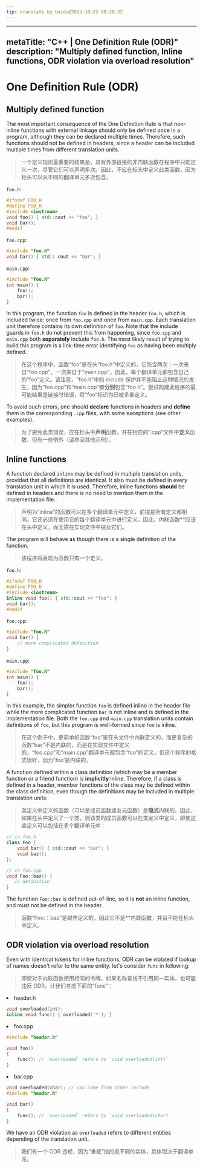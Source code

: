 ```yaml
---
tip: translate by baidu@2023-10-25 08:28:32
---
```

---

metaTitle: "C++ | One Definition Rule (ODR)"
description: "Multiply defined function, Inline functions, ODR violation via overload resolution"
-------------------------------------------------------------------------------------------------

# One Definition Rule (ODR)

## Multiply defined function

The most important consequence of the One Definition Rule is that non-inline functions with external linkage should only be defined once in a program, although they can be declared multiple times. Therefore, such functions should not be defined in headers, since a header can be included multiple times from different translation units.

> 一个定义规则最重要的结果是，具有外部链接的非内联函数在程序中只能定义一次，尽管它们可以声明多次。因此，不应在标头中定义此类函数，因为标头可以从不同的翻译单元多次包含。

`foo.h`:

```cpp
#ifndef FOO_H
#define FOO_H
#include <iostream>
void foo() { std::cout << "foo"; }
void bar();
#endif

```

`foo.cpp`:

```cpp
#include "foo.h"
void bar() { std:: cout << "bar"; }

```

`main.cpp`:

```cpp
#include "foo.h"
int main() {
    foo();
    bar();
}

```

In this program, the function `foo` is defined in the header `foo.h`, which is included twice: once from `foo.cpp` and once from `main.cpp`. Each translation unit therefore contains its own definition of `foo`. Note that the include guards in `foo.h` do not prevent this from happening, since `foo.cpp` and `main.cpp` both **separately** include `foo.h`. The most likely result of trying to build this program is a link-time error identifying `foo` as having been multiply defined.

> 在这个程序中，函数“foo”是在头“foo.h”中定义的，它包含两次：一次来自“foo.cpp”，一次来自于“main.cpp”。因此，每个翻译单元都包含自己的“foo”定义。请注意，“foo.h”中的 include 保护并不能阻止这种情况的发生，因为“foo.cpp”和“main.cpp”都**分别**包含“foo.h”。尝试构建此程序的最可能结果是链接时错误，将“foo”标识为已被多重定义。

To avoid such errors, one should **declare** functions in headers and **define** them in the corresponding `.cpp` files, with some exceptions (see other examples).

> 为了避免此类错误，应在标头中**声明**函数，并在相应的“.cpp”文件中**定义**函数，但有一些例外（请参阅其他示例）。

## Inline functions

A function declared `inline` may be defined in multiple translation units, provided that all definitions are identical. It also must be defined in every translation unit in which it is used. Therefore, inline functions **should** be defined in headers and there is no need to mention them in the implementation file.

> 声明为“inline”的函数可以在多个翻译单元中定义，前提是所有定义都相同。它还必须在使用它的每个翻译单元中进行定义。因此，内联函数**应该在头中定义，而无需在实现文件中提及它们。

The program will behave as though there is a single definition of the function.

> 该程序将表现为函数只有一个定义。

`foo.h`:

```cpp
#ifndef FOO_H
#define FOO_H
#include <iostream>
inline void foo() { std::cout << "foo"; }
void bar();
#endif

```

`foo.cpp`:

```cpp
#include "foo.h"
void bar() {
    // more complicated definition
}

```

`main.cpp`:

```cpp
#include "foo.h"
int main() {
    foo();
    bar();
}

```

In this example, the simpler function `foo` is defined inline in the header file while the more complicated function `bar` is not inline and is defined in the implementation file. Both the `foo.cpp` and `main.cpp` translation units contain definitions of `foo`, but this program is well-formed since `foo` is inline.

> 在这个例子中，更简单的函数“foo”是在头文件中内联定义的，而更复杂的函数“bar”不是内联的，而是在实现文件中定义的。“foo.cpp”和“main.cpp”翻译单元都包含“foo”的定义，但这个程序的格式很好，因为“foo’是内联的。

A function defined within a class definition (which may be a member function or a friend function) is **implicitly** inline. Therefore, if a class is defined in a header, member functions of the class may be defined within the class definition, even though the definitions may be included in multiple translation units:

> 类定义中定义的函数（可以是成员函数或友元函数）是**隐式**内联的。因此，如果在头中定义了一个类，则该类的成员函数可以在类定义中定义，即使这些定义可以包括在多个翻译单元中：

```cpp
// in foo.h
class Foo {
    void bar() { std::cout << "bar"; }
    void baz();
};

// in foo.cpp
void Foo::baz() {
   // definition
}

```

The function `Foo::baz` is defined out-of-line, so it is **not** an inline function, and must not be defined in the header.

> 函数“Foo:：baz”是越界定义的，因此它不是**内联函数，并且不能在标头中定义。

## ODR violation via overload resolution

Even with identical tokens for inline functions, ODR can be violated if lookup of names doesn't refer to the same entity. let's consider `func` in following:

> 即使对于内联函数使用相同的令牌，如果名称查找不引用同一实体，也可能违反 ODR。让我们考虑下面的“func”：

<li>
header.h

```cpp
void overloaded(int);
inline void func() { overloaded('*'); }

```

</li>
<li>
foo.cpp

```cpp
#include "header.h"

void foo()
{
    func(); // `overloaded` refers to `void overloaded(int)`
}

```

</li>
<li>
bar.cpp

```cpp
void overloaded(char); // can come from other include
#include "header.h"

void bar()
{
    func(); // `overloaded` refers to `void overloaded(char)`
}

```

</li>

We have an ODR violation as `overloaded` refers to different entities depending of the translation unit.

> 我们有一个 ODR 违规，因为“重载”指的是不同的实体，具体取决于翻译单元。
